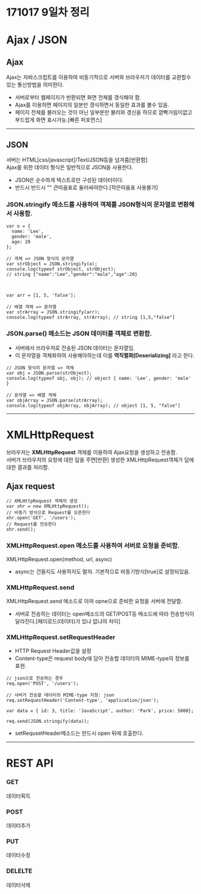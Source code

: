 # 171017 9일차 정리  
# Ajax / JSON 
## Ajax
Ajax는 자바스크립트를 이용하여 비동기적으로 서버와 브라우저가 데이터를 교환할수 있는 통신방법을 의미한다.
* 서버로부터 웹페이지가 반환되면 화면 전체를 갱식해야 함.
* Ajax를 이용하면 페이지의 일분만 갱식하면서 동일한 효과를 볼수 있음.
* 페이지 전체를 불러오는 것이 아닌 일부분만 불러와 갱신을 하므로 깜빡거림이없고 부드럽게 화면 표시가능.[빠른 퍼포먼스]
---

## JSON 
서버는 HTML[css/javascript]/Text/JSON등을 넘겨줌[반환함]  
Ajax를 위한 데이터 형식은 일반적으로 JSON을 사용한다.
* JSON은 순수하게 텍스트로만 구성된 데이터이다.
* 반드시 반드시 "" 큰따옴표로 둘러싸야한다.[작은따옴표 사용불가]
### JSON.stringify 메소드를 사용하여 객체를 JSON형식의 문자열로 변환해서 사용함.
```
var o = {
  name: 'Lee',
  gender: 'male',
  age: 20
};

// 객체 => JSON 형식의 문자열
var strObject = JSON.stringify(o);
console.log(typeof strObject, strObject);
// string {"name":"Lee","gender":"male","age":20}



var arr = [1, 5, 'false'];

// 배열 객체 => 문자열
var strArray = JSON.stringify(arr);
console.log(typeof strArray, strArray); // string [1,5,"false"]

```

### JSON.parse() 메소드는 JSON 데이터를 객체로 변환함.
* 서버에서 브라우저로 전송된 JSON 데이터는 문자열임.
* 이 문자열을 객체화하여 사용해야하는데 이를 __역직렬화[Deserializing]__ 라고 한다.
```
// JSON 형식의 문자열 => 객체
var obj = JSON.parse(strObject);
console.log(typeof obj, obj); // object { name: 'Lee', gender: 'male' }

// 문자열 => 배열 객체
var objArray = JSON.parse(strArray);
console.log(typeof objArray, objArray); // object [1, 5, "false"]
```

---

# XMLHttpRequest
브라우저는 __XMLHttpRequest__  객체를 이용하여 Ajax요청을 생성하고 전송함.  
서버가 브라우저의 요청에 대한 답을 주면[반환] 생성한 XMLHttpRequest객체가 답에대한 결과를 처리함.
## Ajax request
```
// XMLHttpRequest 객체의 생성
var xhr = new XMLHttpRequest();
// 비동기 방식으로 Request를 오픈한다
xhr.open('GET', '/users');
// Request를 전송한다
xhr.send();
``` 
### XMLHttpRequest.open 메소드를 사용하여 서버로 요청을 준비함.
XMLHttpRequest.open(method, url, async) 
* async는 건들지도 사용하지도 말자. 기본적으로 비동기방식[true]로 설정되있음.


### XMLHttpRequest.send
XMLHttpRequest.send 메소드로 아까 opne으로 준비한 요청을 서버에 전달함.
* 서버로 전송하는 데이터는 open메소드의 GET/POST등 메소드에 따라 전송방식이 달라진다.[페이로드(데이터)가 있냐 없냐의 차이]



### XMLHttpRequest.setRequestHeader
* HTTP Request Header값을 설정
* Content-type은 request body에 담아 전송할 데이터의 MIME-type의 정보를 표현.
```
// json으로 전송하는 경우
req.open('POST', '/users');

// 서버가 전송할 데이터의 MIME-type 지정: json
req.setRequestHeader('Content-type', 'application/json');

var data = { id: 3, title: 'JavaScript', author: 'Park', price: 5000};

req.send(JSON.stringify(data));
```
* setRequsetHeader메소드는 만드시 open 뒤에 호출한다.

---

# REST API
### GET
데이터획득
### POST
데이터추가
### PUT
데이터수정
### DELELTE
데이터삭제
